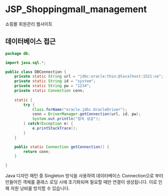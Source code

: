 # JSP_Shoppingmall_management
쇼핑몰 회원관리 웹사이트

## 데이터베이스 접근

```java
package db;

import java.sql.*;

public class DBConnection {
	private static String url = "jdbc:oracle:thin:@localhost:1521:xe";
	private static String id = "system";
	private static String pw = "1234";
	private static Connection conn;
	
	static {
		try {
			Class.forName("oracle.jdbc.OracleDriver");
			conn = DriverManager.getConnection(url, id, pw);
			System.out.println("접속 성공");
		} catch(Exception e) {
			e.printStackTrace();
		}
	}

	public static Connection getConnection() {
		return conn;
	}

}
```

Java 디자인 패턴 중 Singleton 방식을 사용하여 데이터베이스 Connection으로 부터 만들어진 객체를 클래스 로딩 시에 초기화되며 필요할 때만 연결이 생성됩니다. 이로 인해 자원 낭비를 방지할 수 있습니다.

